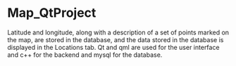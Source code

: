 # Map_QtProject
Latitude and longitude, along with a description of a set of points marked on the map, are stored in the database, and the data stored in the database is displayed in the Locations tab. Qt and qml are used for the user interface and c++ for the backend and mysql for the database.
